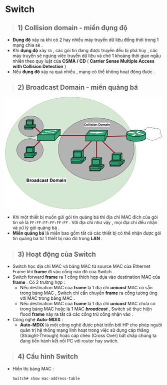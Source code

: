 # Switch
> ## **1) Collision domain - miền đụng độ**
- **Đụng độ** xảy ra khi có 2 hay nhiều máy truyền dữ liệu đồng thời trong 1 mạng chia sẻ .
- Khi **đụng độ** xảy ra , các gói tin đang được truyền đều bị phá hủy , các máy truyền sẽ ngưng việc truyền dữ liệu và chờ 1 khoảng thời gian ngẫu nhiên theo quy luật của **CSMA / CD** ( **Carrier Sense Multiple Access with Collision Detection** ) 
- Nếu **đụng độ** xảy ra quá nhiều , mạng có thể không hoạt động được .
>## **2) Broadcast Domain - miền quảng bá**

![](/images/ccna/16_Switch/1.png)

- Khi một thiết bị muốn gửi gói tin quảng bá thì địa chỉ MAC đích của gói tin sẽ là `FF:FF:FF:FF:FF:FF` . Với địa chỉ như vậy , mọi địa chỉ đều nhận và xử lý gói quảng bá .
- **Miền quảng bá** là miền bao gồm tất cả các thiết bị có thể nhận được gói tin quảng bá từ 1 thiết bị nào đó trong **LAN** .
>## **3) Hoạt động của Switch**
- Switch học địa chỉ MAC và bảng MAC từ source MAC của Ethernet Frame khi **frame** đi vào cổng nào đó của Switch .
- Switch forward **frame** ra 1 cổng thích hợp dựa vào destination MAC của **frame** . Có 2 trường hợp : 
    - Nếu destination MAC của **frame**  là 1 địa chỉ ***unicast*** MAC có sẵn trong bảng MAC , Switch chỉ cần chuyển **frame** ra cổng tương ứng với MAC trong bảng MAC .
    - Nếu destination MAC của **frame** là 1 địa chỉ ***unicast*** MAC chưa có trong bảng MAC hoặc là 1 MAC ***broadcast*** , Switch sẽ thực hiện flood **frame** này ra tất cả các cổng trừ cổng nhận vào .
- Công nghệ **Auto-MDIX** :
    - **Auto-MDIX** là một công nghệ được phát triển bởi HP cho phép người quản trị hệ thống mạng linh hoạt trong việc sử dụng cáp thẳng (Straight-Through) hoặc cáp chéo (Cross Over) bất chấp chúng ta đang tiến hành kết nối PC với router hay switch. 
> ## **4) Cấu hình Switch**
- Hiển thị bảng MAC :
    ```
    Switch# show mac-address-table
    ```